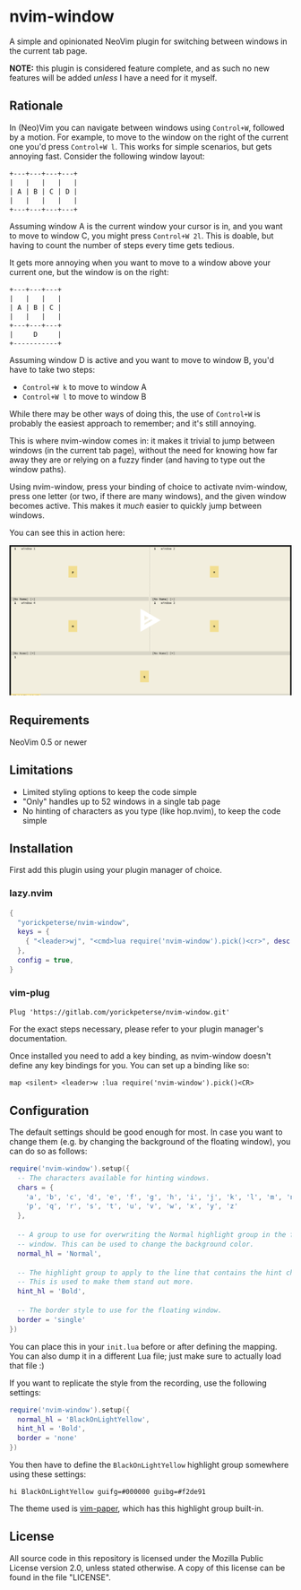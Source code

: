 # nvim-window

A simple and opinionated NeoVim plugin for switching between windows in the
current tab page.

**NOTE:** this plugin is considered feature complete, and as such no new
features will be added _unless_ I have a need for it myself.

## Rationale

In (Neo)Vim you can navigate between windows using `Control+W`, followed by a
motion. For example, to move to the window on the right of the current one you'd
press `Control+W l`. This works for simple scenarios, but gets annoying fast.
Consider the following window layout:

```
+---+---+---+---+
|   |   |   |   |
| A | B | C | D |
|   |   |   |   |
+---+---+---+---+
```

Assuming window A is the current window your cursor is in, and you want to move
to window C, you might press `Control+W 2l`. This is doable, but having to count
the number of steps every time gets tedious.

It gets more annoying when you want to move to a window above your current one,
but the window is on the right:

```
+---+---+---+
|   |   |   |
| A | B | C |
|   |   |   |
+---+---+---+
|     D     |
+-----------+
```

Assuming window D is active and you want to move to window B, you'd have to take
two steps:

- `Control+W k` to move to window A
- `Control+W l` to move to window B

While there may be other ways of doing this, the use of `Control+W` is probably
the easiest approach to remember; and it's still annoying.

This is where nvim-window comes in: it makes it trivial to jump between windows
(in the current tab page), without the need for knowing how far away they are or
relying on a fuzzy finder (and having to type out the window paths).

Using nvim-window, press your binding of choice to activate nvim-window, press
one letter (or two, if there are many windows), and the given window becomes
active. This makes it _much_ easier to quickly jump between windows.

You can see this in action here:

[![nvim-window in action](screencast.png)](https://asciinema.org/a/424318)

## Requirements

NeoVim 0.5 or newer

## Limitations

- Limited styling options to keep the code simple
- "Only" handles up to 52 windows in a single tab page
- No hinting of characters as you type (like hop.nvim), to keep the code simple

## Installation

First add this plugin using your plugin manager of choice.

### lazy.nvim

```lua
{
  "yorickpeterse/nvim-window",
  keys = {
    { "<leader>wj", "<cmd>lua require('nvim-window').pick()<cr>", desc = "nvim-window: Jump to window" },
  },
  config = true,
}
```

### vim-plug

```vim
Plug 'https://gitlab.com/yorickpeterse/nvim-window.git'
```

For the exact steps necessary, please refer to your plugin manager's
documentation.

Once installed you need to add a key binding, as nvim-window doesn't define any
key bindings for you. You can set up a binding like so:

```vim
map <silent> <leader>w :lua require('nvim-window').pick()<CR>
```

## Configuration

The default settings should be good enough for most. In case you want to change
them (e.g. by changing the background of the floating window), you can do so as
follows:

```lua
require('nvim-window').setup({
  -- The characters available for hinting windows.
  chars = {
    'a', 'b', 'c', 'd', 'e', 'f', 'g', 'h', 'i', 'j', 'k', 'l', 'm', 'n', 'o',
    'p', 'q', 'r', 's', 't', 'u', 'v', 'w', 'x', 'y', 'z'
  },

  -- A group to use for overwriting the Normal highlight group in the floating
  -- window. This can be used to change the background color.
  normal_hl = 'Normal',

  -- The highlight group to apply to the line that contains the hint characters.
  -- This is used to make them stand out more.
  hint_hl = 'Bold',

  -- The border style to use for the floating window.
  border = 'single'
})
```

You can place this in your `init.lua` before or after defining the mapping. You
can also dump it in a different Lua file; just make sure to actually load that
file :)

If you want to replicate the style from the recording, use the following
settings:

```lua
require('nvim-window').setup({
  normal_hl = 'BlackOnLightYellow',
  hint_hl = 'Bold',
  border = 'none'
})
```

You then have to define the `BlackOnLightYellow` highlight group somewhere using
these settings:

```vim
hi BlackOnLightYellow guifg=#000000 guibg=#f2de91
```

The theme used is [vim-paper](https://gitlab.com/yorickpeterse/vim-paper), which
has this highlight group built-in.

## License

All source code in this repository is licensed under the Mozilla Public License
version 2.0, unless stated otherwise. A copy of this license can be found in the
file "LICENSE".
